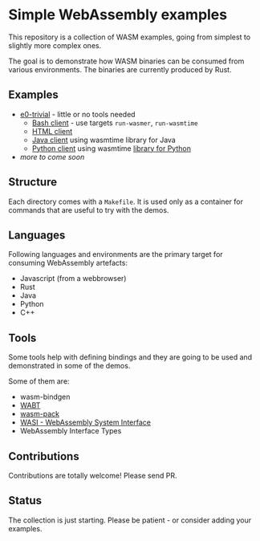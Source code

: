 # Simple WebAssembly examples

This repository is a collection of WASM examples, going from simplest to slightly more complex ones.

The goal is to demonstrate how WASM binaries can be consumed from various environments.
The binaries are currently produced by Rust.

## Examples

* [e0-trivial](e0-trivial/README.md) - little or no tools needed
  * [Bash client](e0-trivial/Makefile) - use targets `run-wasmer`, `run-wasmtime`
  * [HTML client](e0-trivial/example.html)
  * [Java client](e0-trivial-java-client/) using wasmtime library for Java
  * [Python client](e0-trivial-python-client/) using wasmtime [library for Python](https://pypi.org/project/wasmtime/)
* _more to come soon_

## Structure

Each directory comes with a `Makefile`. It is used only as a container for commands that are useful to try with the demos.

## Languages

Following languages and environments are the primary target for consuming WebAssembly artefacts:

- Javascript (from a webbrowser)
- Rust
- Java
- Python
- C++

## Tools

Some tools help with defining bindings and they are going to be used and demonstrated in some of the demos.

Some of them are:

- wasm-bindgen
- [WABT](https://github.com/WebAssembly/wabt)
- [wasm-pack](https://rustwasm.github.io/wasm-pack/)
- [WASI - WebAssembly System Interface](https://github.com/webassembly/wasi)
- WebAssembly Interface Types

## Contributions

Contributions are totally welcome!
Please send PR.

## Status

The collection is just starting. Please be patient - or consider adding your examples.
